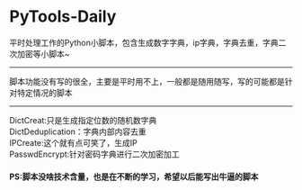 # PyTools-Daily
平时处理工作的Python小脚本，包含生成数字字典，ip字典，字典去重，字典二次加密等小脚本~<hr>
脚本功能没有写的很全，主要是平时用不上，一般都是随用随写，写的可能都是针对特定情况的脚本<hr>

DictCreat:只是生成指定位数的随机数字典<br>
DictDeduplication：字典内部内容去重<br>
IPCreate:这个就有点可笑了，生成IP<br>
PasswdEncrypt:针对密码字典进行二次加密加工<br>

<h4>PS:脚本没啥技术含量，也是在不断的学习，希望以后能写出牛逼的脚本</h4>
